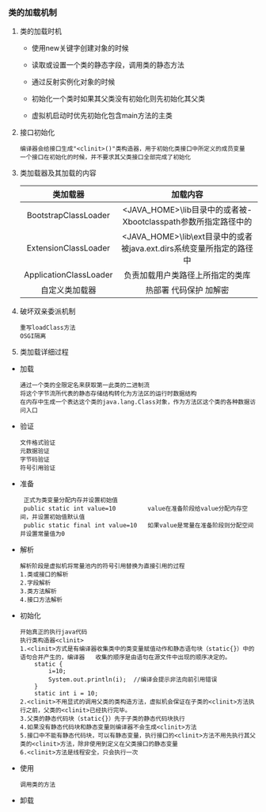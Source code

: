 ### 类的加载机制

1. 类的加载时机

   * 使用new关键字创建对象的时候
   * 读取或设置一个类的静态字段，调用类的静态方法
   * 通过反射实例化对象的时候

   * 初始化一个类时如果其父类没有初始化则先初始化其父类
   * 虚拟机启动时优先初始化包含main方法的主类

2. 接口初始化

   ```
   编译器会给接口生成"<clinit>()"类构造器，用于初始化类接口中所定义的成员变量
   一个接口在初始化的时候，并不要求其父类接口全部完成了初始化
   ```

3. 类加载器及其加载的内容

   | 类加载器               | 加载内容 |
   | :-------------: | :------: |
   | BootstrapClassLoader   | <JAVA_HOME>\lib目录中的或者被-Xbootclasspath参数所指定路径中的 |
   | ExtensionClassLoader   | <JAVA_HOME>\lib\ext目录中的或者被java.ext.dirs系统变量所指定的路径中 |
   | ApplicationClassLoader | 负责加载用户类路径上所指定的类库 |
   | 自定义类加载器         | 热部署 代码保护 加解密 |

4. 破坏双亲委派机制

   ```
   重写loadClass方法
   OSGI隔离
   ```

5. 类加载详细过程

* 加载

  ```
  通过一个类的全限定名来获取第一此类的二进制流
  将这个字节流所代表的静态存储结构转化为方法区的运行时数据结构
  在内存中生成一个表达这个类的java.lang.Class对象，作为方法区这个类的各种数据访问入口
  ```

* 验证

  ```
  文件格式验证
  元数据验证
  字节码验证
  符号引用验证
  ```

* 准备

  ```
   正式为类变量分配内存并设置初始值
   public static int value=10         value在准备阶段给value分配内存空间，并设置初始值默认值
   public static final int value=10   如果value是常量在准备阶段则分配空间并设置常量值为0
  ```

* 解析

  ```
  解析阶段是虚拟机将常量池内的符号引用替换为直接引用的过程
  1.类或接口的解析
  2.字段解析
  3.类方法解析
  4.接口方法解析
  ```

* 初始化

  ```
  开始真正的执行java代码
  执行类构造器<clinit>
  1.<clinit>方式是有编译器收集类中的类变量赋值动作和静态语句块（static{}）中的语句合并产生的，编译器   收集的顺序是由语句在源文件中出现的顺序决定的。
      static {
          i=10;
          System.out.println(i);  //编译会提示非法向前引用错误
      }
      static int i = 10;
  2.<clinit>不用显式的调用父类的类构造方法，虚拟机会保证在子类的<clinit>方法执行之前，父类的<clinit>已经执行完毕。
  3.父类的静态代码块（static{}）先于子类的静态代码块执行
  4.如果没有静态代码块和静态变量则编译器不会生成<clinit>方法
  5.接口中不能有静态代码块，可以有静态变量，执行接口的<clinit>方法不用先执行其父类的<clinit>方法，除非使用到定义在父类接口的静态变量
  6.<clinit>方法是线程安全，只会执行一次
  ```

* 使用

  ```
  调用类的方法
  ```

* 卸载

  ```
  
  ```

  